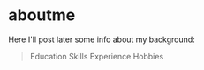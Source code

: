 # aboutme

Here I'll post later some info about my background:

> Education
> Skills
> Experience
> Hobbies
